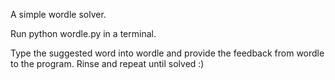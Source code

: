 A simple wordle solver.

Run python wordle.py in a terminal.

Type the suggested word into wordle and provide the feedback from wordle to the program. Rinse and repeat until solved :)
